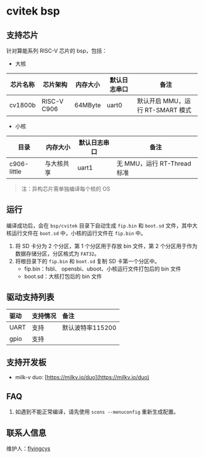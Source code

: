 # cvitek bsp


## 支持芯片
针对算能系列 RISC-V 芯片的 bsp，包括：

- 大核

| 芯片名称 | 芯片架构 | 内存大小 | 默认日志串口 | 备注 |
| ------- | ------- |------- | -------- | -------- |
| cv1800b | RISC-V C906 | 64MByte | uart0 | 默认开启 MMU，运行 RT-SMART 模式 |

- 小核

| 目录 | 内存大小 | 默认日志串口 | 备注 |
| ---- | ------- | -------- | --- |
| c906-little | 与大核共享 | uart1 | 无 MMU，运行 RT-Thread 标准 |

> 注：异构芯片需单独编译每个核的 OS


## 运行

编译成功后，会在 `bsp/cvitek` 目录下自动生成 `fip.bin` 和 `boot.sd` 文件，其中大核运行文件在 `boot.sd` 中，小核的运行文件在 `fip.bin` 中。

1. 将 SD 卡分为 2 个分区，第 1 个分区用于存放 bin 文件，第 2 个分区用于作为数据存储分区，分区格式为 `FAT32`。
2. 将根目录下的 `fip.bin` 和 `boot.sd` 复制 SD 卡第一个分区中。
	- fip.bin：fsbl、 opensbi、uboot、小核运行文件打包后的 bin 文件
	- boot.sd：大核打包后的 bin 文件

## 驱动支持列表

| 驱动 | 支持情况 | 备注              |
| :--- | :------- | :---------------- |
| UART | 支持     | 默认波特率115200 |
| gpio | 支持 |  |


## 支持开发板
- milk-v duo: [https://milkv.io/duo](https://milkv.io/duo)

## FAQ
1. 如遇到不能正常编译，请先使用 `scons --menuconfig` 重新生成配置。

## 联系人信息

维护人：[flyingcys](https://github.com/flyingcys)